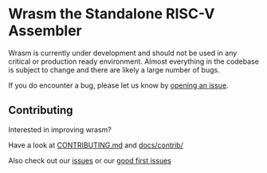 # Wrasm the Standalone RISC-V Assembler

Wrasm is currently under development and should not be used in any critical or
production ready environment. Almost everything in the codebase is subject to
change and there are likely a large number of bugs.

If you do encounter a bug, please let us know by
[opening an issue](https://github.com/cyuria/wrasm/issues/new/choose).

## Contributing

Interested in improving wrasm?

Have a look at [CONTRIBUTING.md](/CONTRIBUTING.md) and
[docs/contrib/](/docs/contrib/readme.md)

Also check out our [issues](https://github.com/cyuria/wrasm/issues) or our
[good first issues](https://github.com/cyuria/wrasm/contribute)
